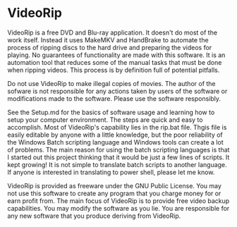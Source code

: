 VideoRip
================================

VideoRip is a free DVD and Blu-ray application. It doesn't do most
of the work itself. Instead it uses MakeMKV and HandBrake to automate
the process of ripping discs to the hard drive and preparing the
videos for playing. No guarantees of functionality are made with this 
software. It is an automation tool that reduces some of the manual tasks 
that must be done when ripping videos. This process is by definition
full of potential pitfalls.

Do not use VideoRip to make illegal copies of movies. The author of the
sofware is not responsible for any actions taken by users of the software
or modifications made to the software. Please use the software responsibly.

See the Setup.md for the basics of software usage and learning how to setup
your computer environment. The steps are quick and easy to accomplish. Most
of VideoRip's capability lies in the rip.bat file. Thgis file is easily editable
by anyone with a little knowledge, but the poor reliability of the Windows Batch
scripting language and Windows tools can create a lot of problems. The main
reason for using the batch scripting languages is that I started out this 
project thinking that it would be just a few lines of scripts. It kept growing!
It is not simple to translate batch scripts to another language. If anyone is
interested in translating to power shell, please let me know.

VideoRip is provided as freeware under the GNU Public License. You may not use
this software to create any program that you charge money for or earn profit from.
The main focus of VideoRip is to provide free video backup capabilities. You may 
modify the software as you lie. You are responsible for any new software that you
produce deriving from VideoRip.
